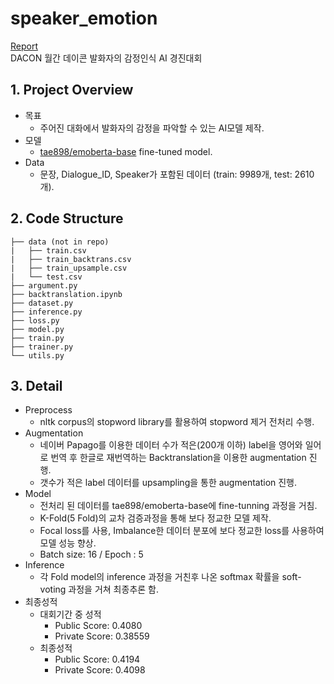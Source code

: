 # speaker_emotion
[Report](https://sangryu-notes.notion.site/7343b2fb9d1140929766e3e60d844a99)  
DACON 월간 데이콘 발화자의 감정인식 AI 경진대회
## 1. Project Overview
  - 목표
    - 주어진 대화에서 발화자의 감정을 파악할 수 있는 AI모델 제작.
  - 모델
    - [tae898/emoberta-base](https://github.com/tae898/erc) fine-tuned model.
  - Data
    - 문장, Dialogue_ID, Speaker가 포함된 데이터 (train: 9989개, test: 2610개).

## 2. Code Structure
``` text
├── data (not in repo)
|   ├── train.csv
|   ├── train_backtrans.csv
|   ├── train_upsample.csv
|   └── test.csv  
├── argument.py
├── backtranslation.ipynb
├── dataset.py
├── inference.py
├── loss.py
├── model.py
├── train.py
├── trainer.py
└── utils.py
```

## 3. Detail 
  - Preprocess 
    - nltk corpus의 stopword library를 활용하여 stopword 제거 전처리 수행.
  - Augmentation
    - 네이버 Papago를 이용한 데이터 수가 적은(200개 이하) label을 영어와 일어로 번역 후 한글로 재번역하는 Backtranslation을 이용한 augmentation 진행.
    - 갯수가 적은 label 데이터를 upsampling을 통한 augmentation 진행.
  - Model
    - 전처리 된 데이터를 tae898/emoberta-base에 fine-tunning 과정을 거침.
    - K-Fold(5 Fold)의 교차 검증과정을 통해 보다 정교한 모델 제작.
    - Focal loss를 사용, Imbalance한 데이터 분포에 보다 정교한 loss를 사용하여 모델 성능 향상.
    - Batch size: 16 / Epoch : 5
  - Inference
    - 각 Fold model의 inference 과정을 거친후 나온 softmax 확률을 soft-voting 과정을 거쳐 최종추론 함.
  - 최종성적
    - 대회기간 중 성적
      - Public Score: 0.4080
      - Private Score: 0.38559
    - 최종성적
      - Public Score: 0.4194
      - Private Score: 0.4098
